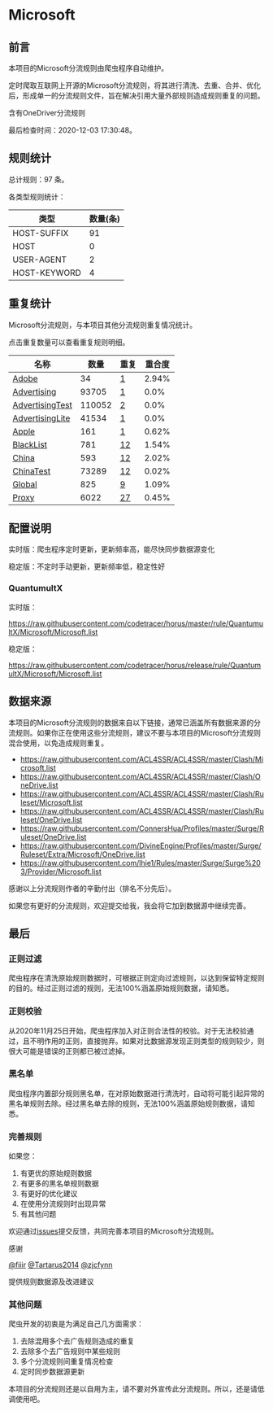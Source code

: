 # Microsoft

## 前言

本项目的Microsoft分流规则由爬虫程序自动维护。

定时爬取互联网上开源的Microsoft分流规则，将其进行清洗、去重、合并、优化后，形成单一的分流规则文件，旨在解决引用大量外部规则造成规则重复的问题。

含有OneDriver分流规则



最后检查时间：2020-12-03 17:30:48。

## 规则统计

总计规则：97 条。

各类型规则统计：

| 类型 | 数量(条) |
| ---- | ---- |
| HOST-SUFFIX | 91 |
| HOST | 0 |
| USER-AGENT | 2 |
| HOST-KEYWORD | 4 |
## 重复统计

Microsoft分流规则，与本项目其他分流规则重复情况统计。

点击重复数量可以查看重复规则明细。

| 名称 | 数量 | 重复 | 重合度 |
| ---- | ---- | ---- | ------ |
|  [Adobe](https://github.com/codetracer/horus/tree/master/rule/QuantumultX/Adobe)    | 34   | [1](https://github.com/codetracer/horus/tree/master/rule/QuantumultX/Microsoft/Repeat.list)   |   2.94% |
|  [Advertising](https://github.com/codetracer/horus/tree/master/rule/QuantumultX/Advertising)    | 93705   | [1](https://github.com/codetracer/horus/tree/master/rule/QuantumultX/Microsoft/Repeat.list)   |   0.0% |
|  [AdvertisingTest](https://github.com/codetracer/horus/tree/master/rule/QuantumultX/AdvertisingTest)    | 110052   | [2](https://github.com/codetracer/horus/tree/master/rule/QuantumultX/Microsoft/Repeat.list)   |   0.0% |
|  [AdvertisingLite](https://github.com/codetracer/horus/tree/master/rule/QuantumultX/AdvertisingLite)    | 41534   | [1](https://github.com/codetracer/horus/tree/master/rule/QuantumultX/Microsoft/Repeat.list)   |   0.0% |
|  [Apple](https://github.com/codetracer/horus/tree/master/rule/QuantumultX/Apple)    | 161   | [1](https://github.com/codetracer/horus/tree/master/rule/QuantumultX/Microsoft/Repeat.list)   |   0.62% |
|  [BlackList](https://github.com/codetracer/horus/tree/master/rule/QuantumultX/BlackList)    | 781   | [12](https://github.com/codetracer/horus/tree/master/rule/QuantumultX/Microsoft/Repeat.list)   |   1.54% |
|  [China](https://github.com/codetracer/horus/tree/master/rule/QuantumultX/China)    | 593   | [12](https://github.com/codetracer/horus/tree/master/rule/QuantumultX/Microsoft/Repeat.list)   |   2.02% |
|  [ChinaTest](https://github.com/codetracer/horus/tree/master/rule/QuantumultX/ChinaTest)    | 73289   | [12](https://github.com/codetracer/horus/tree/master/rule/QuantumultX/Microsoft/Repeat.list)   |   0.02% |
|  [Global](https://github.com/codetracer/horus/tree/master/rule/QuantumultX/Global)    | 825   | [9](https://github.com/codetracer/horus/tree/master/rule/QuantumultX/Microsoft/Repeat.list)   |   1.09% |
|  [Proxy](https://github.com/codetracer/horus/tree/master/rule/QuantumultX/Proxy)    | 6022   | [27](https://github.com/codetracer/horus/tree/master/rule/QuantumultX/Microsoft/Repeat.list)   |   0.45% |
## 配置说明

实时版：爬虫程序定时更新，更新频率高，能尽快同步数据源变化

稳定版：不定时手动更新，更新频率低，稳定性好

### QuantumultX 
实时版：

https://raw.githubusercontent.com/codetracer/horus/master/rule/QuantumultX/Microsoft/Microsoft.list

稳定版：

https://raw.githubusercontent.com/codetracer/horus/release/rule/QuantumultX/Microsoft/Microsoft.list

## 数据来源

本项目的Microsoft分流规则的数据来自以下链接，通常已涵盖所有数据来源的分流规则。如果你正在使用这些分流规则，建议不要与本项目的Microsoft分流规则混合使用，以免造成规则重复。

- https://raw.githubusercontent.com/ACL4SSR/ACL4SSR/master/Clash/Microsoft.list
- https://raw.githubusercontent.com/ACL4SSR/ACL4SSR/master/Clash/OneDrive.list
- https://raw.githubusercontent.com/ACL4SSR/ACL4SSR/master/Clash/Ruleset/Microsoft.list
- https://raw.githubusercontent.com/ACL4SSR/ACL4SSR/master/Clash/Ruleset/OneDrive.list
- https://raw.githubusercontent.com/ConnersHua/Profiles/master/Surge/Ruleset/OneDrive.list
- https://raw.githubusercontent.com/DivineEngine/Profiles/master/Surge/Ruleset/Extra/Microsoft/OneDrive.list
- https://raw.githubusercontent.com/lhie1/Rules/master/Surge/Surge%203/Provider/Microsoft.list


感谢以上分流规则作者的辛勤付出（排名不分先后）。

如果您有更好的分流规则，欢迎提交给我，我会将它加到数据源中继续完善。

## 最后

### 正则过滤

爬虫程序在清洗原始规则数据时，可根据正则定向过滤规则，以达到保留特定规则的目的。经过正则过滤的规则，无法100%涵盖原始规则数据，请知悉。

### 正则校验

从2020年11月25日开始，爬虫程序加入对正则合法性的校验。对于无法校验通过，且不明作用的正则，直接抛弃。如果对比数据源发现正则类型的规则较少，则很大可能是错误的正则都已被过滤掉。

### 黑名单

爬虫程序内置部分规则黑名单，在对原始数据进行清洗时，自动将可能引起异常的黑名单规则去除。经过黑名单去除的规则，无法100%涵盖原始规则数据，请知悉。

### 完善规则

如果您：

1. 有更优的原始规则数据
2. 有更多的黑名单规则数据
3. 有更好的优化建议
4. 在使用分流规则时出现异常
5. 有其他问题

欢迎通过[issues](https://github.com/codetracer/horus/issues/new)提交反馈，共同完善本项目的Microsoft分流规则。

感谢

[@fiiir](https://github.com/fiiir) [@Tartarus2014](https://github.com/Tartarus2014) [@zjcfynn](https://github.com/zjcfynn) 

提供规则数据源及改进建议

### 其他问题

爬虫开发的初衷是为满足自己几方面需求：

1. 去除混用多个去广告规则造成的重复
2. 去除多个去广告规则中某些规则
3. 多个分流规则间重复情况检查
4. 定时同步数据源更新

本项目的分流规则还是以自用为主，请不要对外宣传此分流规则。所以，还是请低调使用吧。